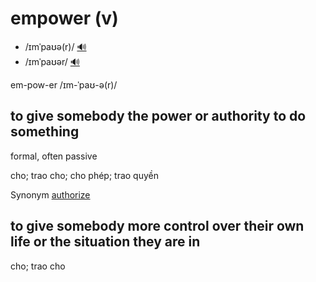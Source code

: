 # empower (v)

- /ɪmˈpaʊə(r)/ [🔊](https://www.oxfordlearnersdictionaries.com/media/english/uk_pron/e/emp/empow/empower__gb_1.mp3)
- /ɪmˈpaʊər/ [🔊](https://www.oxfordlearnersdictionaries.com/media/english/us_pron/e/emp/empow/empower__us_1.mp3)

em-pow-er /ɪm-ˈpaʊ-ə(r)/

## to give somebody the power or authority to do something

formal, often passive

cho; trao cho; cho phép; trao quyền

Synonym [authorize]()

## to give somebody more control over their own life or the situation they are in

cho; trao cho